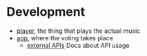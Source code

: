 # Development

* [player](./player/index.md), the thing that plays the actual music
* [app](./app/index.md), where the voting takes place
  * [external APIs](./app/index.md) Docs about API usage
